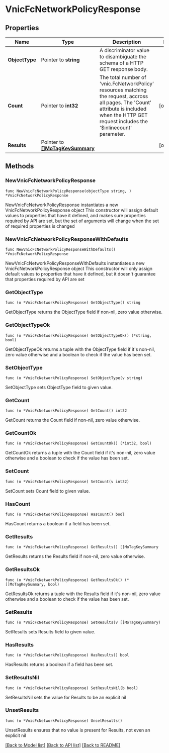 # VnicFcNetworkPolicyResponse

## Properties

Name | Type | Description | Notes
------------ | ------------- | ------------- | -------------
**ObjectType** | Pointer to **string** | A discriminator value to disambiguate the schema of a HTTP GET response body. | 
**Count** | Pointer to **int32** | The total number of &#39;vnic.FcNetworkPolicy&#39; resources matching the request, accross all pages. The &#39;Count&#39; attribute is included when the HTTP GET request includes the &#39;$inlinecount&#39; parameter. | [optional] 
**Results** | Pointer to [**[]MoTagKeySummary**](MoTagKeySummary.md) |  | [optional] 

## Methods

### NewVnicFcNetworkPolicyResponse

`func NewVnicFcNetworkPolicyResponse(objectType string, ) *VnicFcNetworkPolicyResponse`

NewVnicFcNetworkPolicyResponse instantiates a new VnicFcNetworkPolicyResponse object
This constructor will assign default values to properties that have it defined,
and makes sure properties required by API are set, but the set of arguments
will change when the set of required properties is changed

### NewVnicFcNetworkPolicyResponseWithDefaults

`func NewVnicFcNetworkPolicyResponseWithDefaults() *VnicFcNetworkPolicyResponse`

NewVnicFcNetworkPolicyResponseWithDefaults instantiates a new VnicFcNetworkPolicyResponse object
This constructor will only assign default values to properties that have it defined,
but it doesn't guarantee that properties required by API are set

### GetObjectType

`func (o *VnicFcNetworkPolicyResponse) GetObjectType() string`

GetObjectType returns the ObjectType field if non-nil, zero value otherwise.

### GetObjectTypeOk

`func (o *VnicFcNetworkPolicyResponse) GetObjectTypeOk() (*string, bool)`

GetObjectTypeOk returns a tuple with the ObjectType field if it's non-nil, zero value otherwise
and a boolean to check if the value has been set.

### SetObjectType

`func (o *VnicFcNetworkPolicyResponse) SetObjectType(v string)`

SetObjectType sets ObjectType field to given value.


### GetCount

`func (o *VnicFcNetworkPolicyResponse) GetCount() int32`

GetCount returns the Count field if non-nil, zero value otherwise.

### GetCountOk

`func (o *VnicFcNetworkPolicyResponse) GetCountOk() (*int32, bool)`

GetCountOk returns a tuple with the Count field if it's non-nil, zero value otherwise
and a boolean to check if the value has been set.

### SetCount

`func (o *VnicFcNetworkPolicyResponse) SetCount(v int32)`

SetCount sets Count field to given value.

### HasCount

`func (o *VnicFcNetworkPolicyResponse) HasCount() bool`

HasCount returns a boolean if a field has been set.

### GetResults

`func (o *VnicFcNetworkPolicyResponse) GetResults() []MoTagKeySummary`

GetResults returns the Results field if non-nil, zero value otherwise.

### GetResultsOk

`func (o *VnicFcNetworkPolicyResponse) GetResultsOk() (*[]MoTagKeySummary, bool)`

GetResultsOk returns a tuple with the Results field if it's non-nil, zero value otherwise
and a boolean to check if the value has been set.

### SetResults

`func (o *VnicFcNetworkPolicyResponse) SetResults(v []MoTagKeySummary)`

SetResults sets Results field to given value.

### HasResults

`func (o *VnicFcNetworkPolicyResponse) HasResults() bool`

HasResults returns a boolean if a field has been set.

### SetResultsNil

`func (o *VnicFcNetworkPolicyResponse) SetResultsNil(b bool)`

 SetResultsNil sets the value for Results to be an explicit nil

### UnsetResults
`func (o *VnicFcNetworkPolicyResponse) UnsetResults()`

UnsetResults ensures that no value is present for Results, not even an explicit nil

[[Back to Model list]](../README.md#documentation-for-models) [[Back to API list]](../README.md#documentation-for-api-endpoints) [[Back to README]](../README.md)


